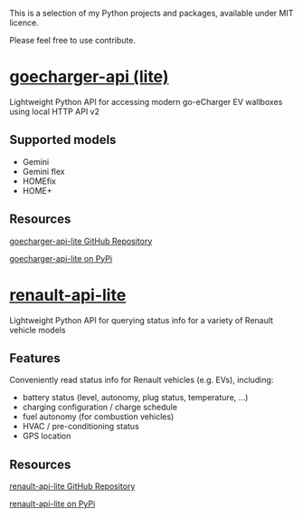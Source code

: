 This is a selection of my Python projects and packages, available under MIT licence.

Please feel free to use contribute.

# [goecharger-api (lite)](https://github.com/bkogler/goecharger-api-lite/)
Lightweight Python API for accessing modern go-eCharger EV wallboxes using local HTTP API v2

## Supported models
* Gemini
* Gemini flex
* HOMEfix
* HOME+

## Resources
[goecharger-api-lite GitHub Repository](https://github.com/bkogler/goecharger-api-lite/)

[goecharger-api-lite on PyPi](https://pypi.org/project/goecharger-api-lite/)

# [renault-api-lite](https://github.com/bkogler/renault-api-lite/)
Lightweight Python API for querying status info for a variety of Renault vehicle models

## Features
Conveniently read status info for Renault vehicles (e.g. EVs), including:

* battery status (level, autonomy, plug status, temperature, ...)
* charging configuration / charge schedule
* fuel autonomy (for combustion vehicles)
* HVAC / pre-conditioning status
* GPS location

## Resources
[renault-api-lite GitHub Repository](https://github.com/bkogler/renault-api-lite/)

[renault-api-lite on PyPi](https://pypi.org/project/renault-api-lite/)